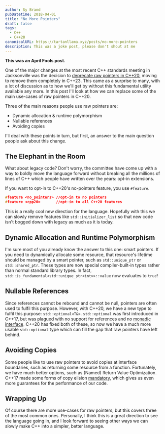 ```yaml
---
author: Sy Brand
pubDatetime: 2018-04-01
title: "No More Pointers"
draft: false
tags:
  - C++
  - C++20
canonicalURL: https://tartanllama.xyz/posts/no-more-pointers
description: This was a joke post, please don't shout at me
---
```


**This was an April Fools post.**

One of the major changes at the most recent C++ standards meeting in Jacksonville was the decision to [deprecate raw pointers in C++20](https://arne-mertz.de/2018/04/raw-pointers-are-gone/), moving to remove them completely in C++23. This came as a surprise to many, with a lot of discussion as to how we'll get by without this fundamental utility available any more. In this post I'll look at how we can replace some of the main use-cases of raw pointers in C++20.

Three of the main reasons people use raw pointers are:

- Dynamic allocation & runtime polymorphism
- Nullable references
- Avoiding copies

I'll deal with these points in turn, but first, an answer to the main question people ask about this change.

## The Elephant in the Room

What about legacy code? Don't worry, the committee have come up with a way to boldly move the language
forward without breaking all the millions of lines of C++ which people have written over the years: opt-in extensions.

If you want to opt-in to C++20's no-pointers feature, you use `#feature`.

```cpp
#feature <no_pointers> //opt-in to no pointers
#feature <cpp20>       //opt-in to all C++20 features
```

This is a really cool new direction for the language. Hopefully with this we can slowly remove features like `std::initializer_list` so that new code isn't bogged down with legacy as much as it is today.

## Dynamic Allocation and Runtime Polymorphism

I'm sure most of you already know the answer to this one: smart pointers. If you need to dynamically allocate some resource, that resource's lifetime should be managed by a smart pointer, such as `std::unique_ptr` or `std::shared_ptr`. These types are now special compiler-built-in types rather than normal standard library types. In fact, `std::is_fundamental<std::unique_ptr<int>>::value` now evaluates to `true`!

## Nullable References

Since references cannot be rebound and cannot be null, pointers are often used to fulfil this purpose. However, with C++20, we have a new type to fulfil this purpose: `std::optional<T&>`. `std::optional` was first introduced in C++17, but was plagued with no support for references and no [monadic interface](http://www.open-std.org/jtc1/sc22/wg21/docs/papers/2017/p0798r0.html). C++20 has fixed both of these, so now we have a much more usable `std::optional` type which can fill the gap that raw pointers have left behind.

## Avoiding Copies

Some people like to use raw pointers to avoid copies at interface boundaries, such as returning some resource from a function. Fortunately, we have much better options, such as (Named) Return Value Optimization. C++17 made some forms of copy elision [mandatory](http://www.open-std.org/jtc1/sc22/wg21/docs/papers/2015/p0135r0.html), which gives us even more guarantees for the performance of our code.

## Wrapping Up

Of course there are more use-cases for raw pointers, but this covers three of the most common ones. Personally, I think this is a great direction to see the language going in, and I look forward to seeing other ways we can slowly make C++ into a simpler, better language.
